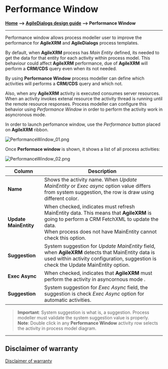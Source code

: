 # Performance Window

**[Home](/) --> [AgileDialogs design guide](/guides/AgileDialogs-DesignGuide.md) --> Performance Window**

---

Performance window allows process modeller user to improve the performance for **AgileXRM** and **AgileDialogs** process templates.

By default, when **AgileXRM** process has *Main Entity* defined, its needed to get the data for that entity for each activity within process model.
This behaviour could affect **AgileXRM** performance, due of **AgileXRM** will perform a **CRM/CDS** query even when its not needed.

By using **Performance Window** process modeller can define which activities will performs a **CRM/CDS** query and which not.

Also, when any **AgileXRM** activity is executed consumes server resources.
When an activity invokes extenal resource the activity thread is running until the remote resource responses. Process modeller can configure this behavior using *Performance Window* in order to perform the activity work in asyncronous mode.

In order to launch perfomance window, use the *Performance* button placed on **AgileXRM** ribbon.

![PerformanceWindow_01.png](../media/AgileDialogsDesignGuide/PerformanceWindow_01.png)

Once **Performace window** is shown, it shows a list of all process activities:

![PerformanceWindow_02.png](../media/AgileDialogsDesignGuide/PerformanceWindow_02.png)

|Column | Description|
|----------------------------|---------------------------------|
| **Name** | Shows the activity name. When *Update MainEntity* or *Exec async* option value differs from system suggestion, the row is draw using different color.|
| **Update MainEntity** | When checked, indicates must refresh MainEntity data. This means that **AgileXRM** is going to perform a CRM FetchXML to update the data.<br/>When process does not have MainEntity cannot check this option. |
| **Suggestion** | System suggestion for *Update MainEntity* field, when **AgileXRM** detects that MainEntity data is used within activity configuration, suggestion is check the Update MainEntity option.|
| **Exec Async** | When checked, indicates that **AgileXRM** must perform the activity in asyncornous mode .|
| **Suggestion** | System suggestion for *Exec Async* field, the suggestion is check *Exec Async* option for automatic activities.|

> **Important**: System suggestion is what is, a suggestion. Process modeller must validate the system suggestion value is properly.  
> **Note**: Double click in any **Performance Window** activity row selects the activity in process model diagram.

---

## Disclaimer of warranty

[Disclaimer of warranty](DisclaimerOfWarranty.md)
